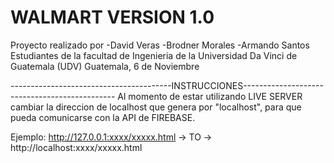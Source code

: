 # WALMART VERSION 1.0
Proyecto realizado por
-David Veras
-Brodner Morales
-Armando Santos
Estudiantes de la facultad de Ingenieria de la Universidad Da Vinci de Guatemala (UDV)
Guatemala, 6 de Noviembre


----------------------------------------INSTRUCCIONES----------------------------------------------
Al momento de estar utilizando LIVE SERVER cambiar la direccion de localhost que genera por "localhost", para que pueda comunicarse con la API de FIREBASE.

Ejemplo:
http://127.0.0.1:xxxx/xxxxx.html -> TO -> http://localhost:xxxx/xxxxx.html